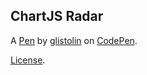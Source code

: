 ChartJS Radar
-------------


A [Pen](https://codepen.io/glistolin/pen/zwbEwW) by [glistolin](https://codepen.io/glistolin) on [CodePen](https://codepen.io).

[License](https://codepen.io/glistolin/pen/zwbEwW/license).